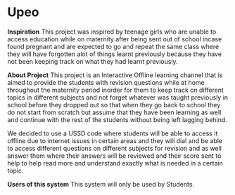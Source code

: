 # Upeo
****Inspiration****
This project was inspired by teenage girls who are unable to access education while on maternity after being sent out of school incase found pregnant 
and are expected to go and repeat the same class where they will have forgotten alot of things learnt previously because they have not been keeping track  on what they had learnt previously.

****About Project****
This project is an Interactive Offline learning channel that is aimed to provide the students with revision questions while at home throughout the maternity period inorder for them to keep track on different topics in different subjects and not forget whatever was taught previously in school before they dropped out so that when they go back to school they do not start from scratch but assume that they have been learning as well and continue with the rest of the students without being left lagging behind.

We decided to use a USSD code where students will be able to access it offline due to internet issues in certain areas and they will dial and be able to access different questions on different subjects for revision and as well answer them where their answers will be reviewed and their score sent to help to help read more and understand exactly what is needed in a certain topic.

**Users of this system**
This system will only be used by Students.
